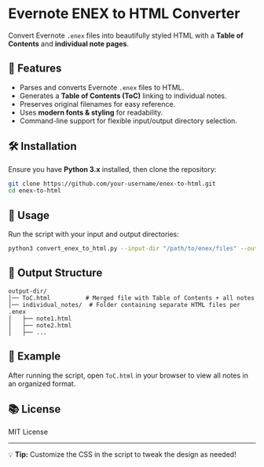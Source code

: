 # Evernote ENEX to HTML Converter  

Convert Evernote `.enex` files into beautifully styled HTML with a **Table of Contents** and **individual note pages**.  

## 🚀 Features  
- Parses and converts Evernote `.enex` files to HTML.  
- Generates a **Table of Contents (ToC)** linking to individual notes.  
- Preserves original filenames for easy reference.  
- Uses **modern fonts & styling** for readability.  
- Command-line support for flexible input/output directory selection.  

## 🛠 Installation  
Ensure you have **Python 3.x** installed, then clone the repository:  
```bash
git clone https://github.com/your-username/enex-to-html.git
cd enex-to-html
```

## 📌 Usage  
Run the script with your input and output directories:  
```bash
python3 convert_enex_to_html.py --input-dir "/path/to/enex/files" --output-dir "/path/to/output"
```

## 📂 Output Structure  
```
output-dir/
│── ToC.html          # Merged file with Table of Contents + all notes  
│── individual_notes/  # Folder containing separate HTML files per .enex  
│   ├── note1.html  
│   ├── note2.html  
│   ├── ...  
```

## 📝 Example  
After running the script, open `ToC.html` in your browser to view all notes in an organized format.

## 📚 License  
MIT License  

---
💡 **Tip:** Customize the CSS in the script to tweak the design as needed!

